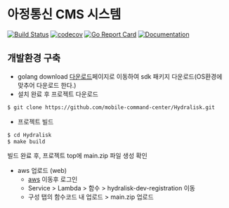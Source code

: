 # 아정통신 CMS 시스템

[![Build Status](https://travis-ci.org/mobile-command-center/Hydralisk.svg?branch=master)](https://travis-ci.org/github/mobile-command-center/Hydralisk)
[![codecov](https://codecov.io/gh/mobile-command-center/Hydralisk/branch/master/graph/badge.svg)](https://codecov.io/gh/mobile-command-center/Hydralisk)
[![Go Report Card](https://goreportcard.com/badge/github.com/mobile-command-center/Hydralisk)](https://goreportcard.com/report/github.com/mobile-command-center/Hydralisk)
[![Documentation](https://godoc.org/github.com/mobile-command-center/Hydralisk?status.svg)](https://godoc.org/github.com/mobile-command-center/Hydralisk)  

## 개발환경 구축
+ golang download
[다운로드](https://golang.org/dl)페이지로 이동하여 sdk 패키지 다운로드(OS환경에 맞추어 다운로드 한다.)
+ 설치 완료 후 프로젝트 다운로드
```sh
$ git clone https://github.com/mobile-command-center/Hydralisk.git
```
+ 프로젝트 빌드
```sh
$ cd Hydralisk
$ make build
```
빌드 완료 후, 프로젝트 top에 main.zip 파일 생성 확인
+ aws 업로드 (web)
  + [aws](https://aws.amazon.com/ko/) 이동후 로그인
  + Service > Lambda > 함수 > hydralisk-dev-registration 이동
  + 구성 탭의 함수코드 내 업로드 > main.zip 업로드

